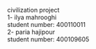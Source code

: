 civilization project </br>
1- ilya mahrooghi </br>
student number: 400110011 </br>
2- paria hajipour </br>
student number: 400109605 </br>
